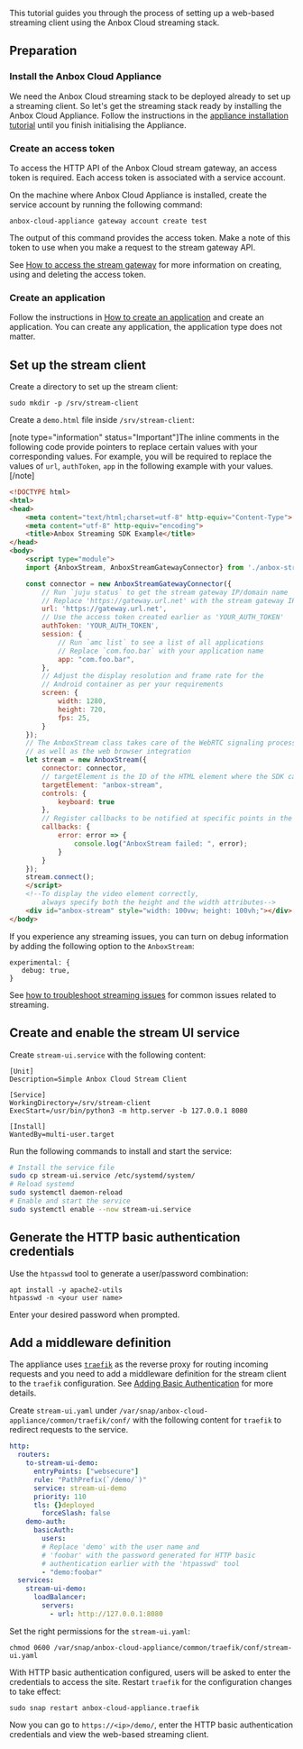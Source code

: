 This tutorial guides you through the process of setting up a web-based streaming client using the Anbox Cloud streaming stack.

## Preparation

### Install the Anbox Cloud Appliance
We need the Anbox Cloud streaming stack to be deployed already to set up a streaming client. So let's get the streaming stack ready by installing the Anbox Cloud Appliance. Follow the instructions in the [appliance installation tutorial](https://discourse.ubuntu.com/t/22681) until you finish initialising the Appliance.

### Create an access token

To access the HTTP API of the Anbox Cloud stream gateway, an access token is required. Each access token is associated with a service account.

On the machine where Anbox Cloud Appliance is installed, create the service account by running the following command:

    anbox-cloud-appliance gateway account create test

The output of this command provides the access token. Make a note of this token to use when you make a request to the stream gateway API.

See [How to access the stream gateway](https://discourse.ubuntu.com/t/how-to-access-the-stream-gateway/17784) for more information on creating, using and deleting the access token.

### Create an application

Follow the instructions in [How to create an application](https://discourse.ubuntu.com/t/24198) and create an application. You can create any application, the application type does not matter.

## Set up the stream client
Create a directory to set up the stream client:

    sudo mkdir -p /srv/stream-client

Create a `demo.html` file inside `/srv/stream-client`:

[note type="information" status="Important"]The inline comments in the following code provide pointers to replace certain values with your corresponding values. For example, you will be required to replace the values of `url`, `authToken`, `app` in the following example with your values. [/note]

```html
<!DOCTYPE html>
<html>
<head>
    <meta content="text/html;charset=utf-8" http-equiv="Content-Type">
    <meta content="utf-8" http-equiv="encoding">
    <title>Anbox Streaming SDK Example</title>
</head>
<body>
    <script type="module">
    import {AnboxStream, AnboxStreamGatewayConnector} from './anbox-stream-sdk.js';

    const connector = new AnboxStreamGatewayConnector({
        // Run `juju status` to get the stream gateway IP/domain name
        // Replace 'https://gateway.url.net' with the stream gateway IP/domain name
        url: 'https://gateway.url.net',
        // Use the access token created earlier as 'YOUR_AUTH_TOKEN'
        authToken: 'YOUR_AUTH_TOKEN',
        session: {
            // Run `amc list` to see a list of all applications
            // Replace `com.foo.bar` with your application name
            app: "com.foo.bar",
        },
        // Adjust the display resolution and frame rate for the
        // Android container as per your requirements
        screen: {
            width: 1280,
            height: 720,
            fps: 25,
        }
    });
    // The AnboxStream class takes care of the WebRTC signaling process
    // as well as the web browser integration
    let stream = new AnboxStream({
        connector: connector,
        // targetElement is the ID of the HTML element where the SDK can attach the video
        targetElement: "anbox-stream",
        controls: {
            keyboard: true
        },
        // Register callbacks to be notified at specific points in the stream life cycle.
        callbacks: {
            error: error => {
                console.log("AnboxStream failed: ", error);
            }
        }
    });
    stream.connect();
    </script>
    <!--To display the video element correctly,
        always specify both the height and the width attributes-->
    <div id="anbox-stream" style="width: 100vw; height: 100vh;"></div>
</body>
```
If you experience any streaming issues, you can turn on debug information by adding the following option to the `AnboxStream`:

    experimental: {
       debug: true,
    }

See [how to troubleshoot streaming issues](https://discourse.ubuntu.com/t/31341) for common issues related to streaming.

## Create and enable the stream UI service

Create `stream-ui.service` with the following content:
```service
[Unit]
Description=Simple Anbox Cloud Stream Client

[Service]
WorkingDirectory=/srv/stream-client
ExecStart=/usr/bin/python3 -m http.server -b 127.0.0.1 8080

[Install]
WantedBy=multi-user.target
```

Run the following commands to install and start the service:
```bash
# Install the service file
sudo cp stream-ui.service /etc/systemd/system/
# Reload systemd
sudo systemctl daemon-reload
# Enable and start the service
sudo systemctl enable --now stream-ui.service
```
## Generate the HTTP basic authentication credentials

Use the `htpasswd` tool to generate a user/password combination:
```
apt install -y apache2-utils
htpasswd -n <your user name>
```

Enter your desired password when prompted.

## Add a middleware definition

The appliance uses [`traefik`](https://traefik.io/) as the reverse proxy for routing incoming requests and you need to add a middleware definition for the stream client to the `traefik` configuration. See [Adding Basic Authentication](https://doc.traefik.io/traefik/v2.0/middlewares/basicauth/) for more details.

Create `stream-ui.yaml` under `/var/snap/anbox-cloud-appliance/common/traefik/conf/` with the following content for `traefik` to redirect requests to the service. 

```yaml
http:
  routers:
    to-stream-ui-demo:
      entryPoints: ["websecure"]
      rule: "PathPrefix(`/demo/`)"
      service: stream-ui-demo
      priority: 110
      tls: {}deployed
        forceSlash: false
    demo-auth:
      basicAuth:
        users:
        # Replace 'demo' with the user name and
        # 'foobar' with the password generated for HTTP basic 
        # authentication earlier with the 'htpasswd' tool
        - "demo:foobar"
  services:
    stream-ui-demo:
      loadBalancer:
        servers:
          - url: http://127.0.0.1:8080
```

Set the right permissions for the `stream-ui.yaml`:

    chmod 0600 /var/snap/anbox-cloud-appliance/common/traefik/conf/stream-ui.yaml

With HTTP basic authentication configured, users will be asked to enter the credentials to access the site. Restart `traefik` for the configuration changes to take effect:

    sudo snap restart anbox-cloud-appliance.traefik

Now you can go to `https://<ip>/demo/`, enter the HTTP basic authentication credentials and view the web-based streaming client.
